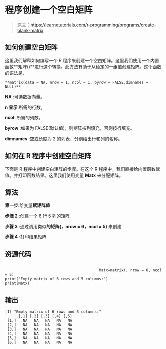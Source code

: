 # 程序创建一个空白矩阵

> 原文：<https://learnetutorials.com/r-programming/programs/create-blank-matrix>

## 如何创建空白矩阵

这里我们解释如何编写一个 R 程序来创建一个空白矩阵。这里我们使用一个内置函数**矩阵()**进行这个转换。此方法有助于从给定的一组值创建矩阵。这个函数的语法是，

```
**matrix(data = NA, nrow = 1, ncol = 1, byrow = FALSE,dimnames = NULL)** 

```

**NA** :可选数据向量。

**n 显示**:所需的行数。

**ncol** :所需的列数。

**byrow** :如果为 FALSE(默认值)，则矩阵按列填充，否则按行填充。

**dimnames** :空或长度为 2 的列表，分别给出行和列的名称。

## 如何在 R 程序中创建空白矩阵

下面是 R 程序中创建空白矩阵的步骤。在这个 R 程序中，我们直接给内置函数赋值。并打印函数结果。这里我们使用变量 **Matx** 来分配矩阵。

## 算法

**第一步**:给变量**赋矩阵值**

**步骤 2** :创建一个 6 行 5 列的矩阵

**步骤 3** :通过调用类似**的矩阵(，nrow = 6，ncol = 5)** 来创建

**步骤 4** :打印结果矩阵

## 资源代码

```

                                          Matx=matrix(, nrow = 6, ncol = 5)
print("Empty matrix of 6 rows and 5 columns:")
print(Matx)

```

## 输出

```
[1] "Empty matrix of 6 rows and 5 columns:"
      [,1] [,2] [,3] [,4] [,5]
 [1,]   NA   NA   NA   NA   NA
 [2,]   NA   NA   NA   NA   NA
 [3,]   NA   NA   NA   NA   NA
 [4,]   NA   NA   NA   NA   NA
 [5,]   NA   NA   NA   NA   NA
 [6,]   NA   NA   NA   NA   NA
```